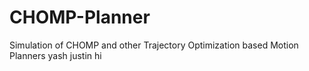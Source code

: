# CHOMP-Planner
Simulation of CHOMP and other Trajectory Optimization based Motion Planners
yash justin
hi
